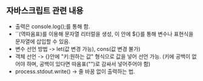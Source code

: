 ## 자바스크립트 관련 내용
- 출력은 console.log();를 통해 함.
- ``(역따옴표)를 이용해 문자열 리터럴을 생성, 이 안에 ${}를 통해 변수나 표현식을 문자열에 삽입할 수 있음.
- 변수 선언 방법 -> let(값 변경 가능), cons(값 변경 불가)
- 객체 선언 -> {}안에 "키:원하는 값" 형식으로 값을 넣어 선언 가능. (키에 공백이 없어야 하며, 공백이 있다면 따옴표("")로 감싸서 넣어주어야 함)
-  process.stdout.write() -> 줄 바꿈 없이 출력하는 법.
